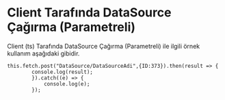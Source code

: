 # Client Tarafında DataSource Çağırma (Parametreli)

Client (ts) Tarafında DataSource Çağırma (Parametreli) ile ilgili  örnek kullanım aşağıdaki gibidir.

	this.fetch.post("DataSource/DataSourceAdi",{ID:373}).then(result => {
	        console.log(result);
	        }).catch((e) => {
	            console.log(e);
	        });